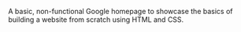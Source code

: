 A basic, non-functional Google homepage to showcase the basics of building a website from scratch using HTML and CSS. 
